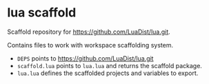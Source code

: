 # lua scaffold

Scaffold repository for https://github.com/LuaDist/lua.git.

Contains files to work with workspace scaffolding system.

- `DEPS` points to https://github.com/LuaDist/lua.git
- `scaffold.lua` points to `lua.lua` and returns the scaffold package.
- `lua.lua` defines the scaffolded projects and variables to export.
